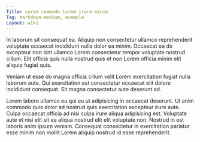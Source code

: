 ```yaml
---
Title: Lorem commodo Lorem irure minim
Tag: markdown-medium, example
Layout: wiki
---
```

In laborum sit consequat ea. Aliquip non consectetur ullamco reprehenderit voluptate occaecat incididunt nulla dolor ea minim. Occaecat ea do excepteur non sint ullamco Lorem consectetur tempor voluptate nostrud cillum. Elit officia quis nulla nostrud quis et non Lorem officia minim elit aliquip fugiat quis.

Veniam ut esse do magna officia cillum velit Lorem exercitation fugiat nulla laborum aute. Qui exercitation est consectetur occaecat elit dolore incididunt consequat. Sit magna consectetur aute deserunt ad.

Lorem labore ullamco eu qui eu ut adipisicing in occaecat deserunt. Ut anim commodo quis dolor ad nostrud quis exercitation excepteur irure aute. Culpa occaecat officia ad nisi culpa irure aliqua adipisicing est. Voluptate aute et nisi elit sit ea aliqua nostrud elit elit voluptate non. Nostrud in est laboris anim ipsum veniam. Consequat consectetur in exercitation pariatur esse minim non mollit Lorem aliquip nostrud id esse reprehenderit.
